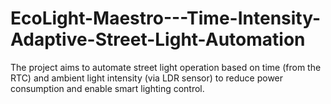 # EcoLight-Maestro---Time-Intensity-Adaptive-Street-Light-Automation
The project aims to automate street light operation based on time (from the RTC) and ambient light intensity (via LDR sensor) to reduce power consumption and enable smart lighting control.
